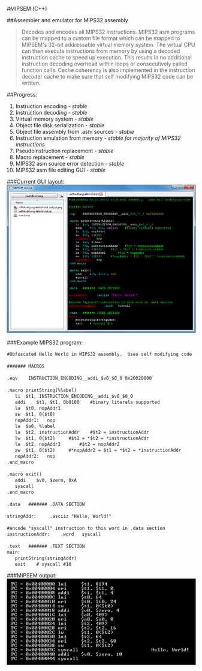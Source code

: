 #MIPSEM (C++)  

##Assembler and emulator for MIPS32 assembly   
   
>Decodes and encodes all MIPS32 instructions.  MIPS32 asm programs can be mapped to a custom file format which can be mapped to MIPSEM's 32-bit addressable virtual memory system.  The virtual CPU can then execute instructions from memory by using a decoded instruction cache to speed up execution.  This results in no additional instruction decoding overhead within loops or consecutively called function calls.  Cache coherency is also implemented in the instruction decoder cache to make sure that self modifying MIPS32 code can be written.   
   
   
##Progress:   
1. Instruction encoding	-	*stable*     
2. Instruction decoding	-	*stable*     
3. Virtual memory system	-	*stable*     
4. Object file disk serialization	-	*stable*     
5. Object file assembly from .asm sources	-	*stable*   
6. Instruction emulation from memory	-	  *stable for majority of MIPS32 instructions*       
7. Pseudoinstruction replacement	-	*stable*    
8. Macro replacement	-	*stable*     
9. MIPS32 asm source error detection	-	*stable*  
10. MIPS32 asm file editing GUI	-	*stable*  
        
###Current GUI layout:        
![Screenshot](/demos/GUI.png?raw=true)   
   
   
###Example MIPS32 program:               
      
 ```Assembly
#Obfuscated Hello World in MIPS32 assembly.  Uses self modifying code

####### MACROS

.eqv	INSTRUCTION_ENCODING__addi_$v0_$0_0	0x20020000	

.macro printString(%label)	
	li	$t1, INSTRUCTION_ENCODING__addi_$v0_$0_0
	addi	$t1, $t1, 0b0100	#binary literals supported
	la	$t0, nopAddr1
	sw	$t1, 0($t0)
	nopAddr1:	nop		
	la	$a0, %label
	la	$t2, instructionAddr	#$t2 = instructionAddr
	lw	$t1, 0($t2)		#$t1 = *$t2 = *instructionAddr
	la	$t2, nopAddr2		#$t2 = nopAddr2
	sw	$t1, 0($t2)		#*nopAddr2 = $t1 = *$t2 = *instructionAddr
	nopAddr2:	nop
.end_macro

.macro exit()
	addi	$v0, $zero, 0xA
	syscall
.end_macro
	
.data	####### .DATA SECTION

stringAddr:		.asciiz	"Hello, World!"

#encode "syscall" instruction to this word in .data section
instructionAddr:	.word	syscall	

.text	####### .TEXT SECTION  
main:
	printString(stringAddr)   
	exit	# syscall #10   
```    
      

###MIPSEM output:      
![Screenshot](/demos/selfModifyingHelloWorld_output.png?raw=true)















